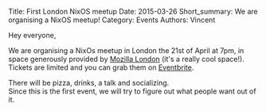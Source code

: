 Title: First London NixOS meetup
Date: 2015-03-26
Short_summary: We are organising a NixOS meetup!
Category: Events
Authors: Vincent

Hey everyone,  

We are organising a NixOs meetup in London the 21st of April at 7pm, in space generously provided by [Mozilla London](https://goo.gl/maps/EyM1r) (it's a really cool space!).
Tickets are limited and you can grab them on [Eventbrite](https://www.eventbrite.com/e/london-nixos-meetup-tickets-16331038576).  

There will be pizza, drinks, a talk and socializing.  
Since this is the first event, we will try to figure out what people want out of it.

